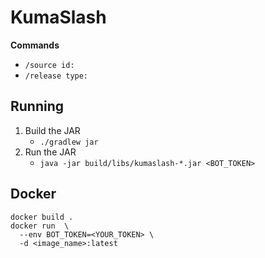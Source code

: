 # KumaSlash

**Commands**
- `/source id:`
- `/release type:`

## Running

1. Build the JAR 
   - `./gradlew jar`
2. Run the JAR
   - `java -jar build/libs/kumaslash-*.jar <BOT_TOKEN>`

## Docker 

```shell
docker build .
docker run  \
  --env BOT_TOKEN=<YOUR_TOKEN> \
  -d <image_name>:latest
```